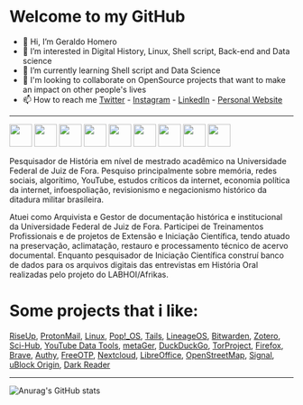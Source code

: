 # Welcome to my GitHub

- 👋 Hi, I’m Geraldo Homero
- 👀 I’m interested in Digital History, Linux, Shell script, Back-end and Data science
- 🌱 I’m currently learning Shell script and Data Science
- 💞️ I'm looking to collaborate on OpenSource projects that want to make an impact on other people's lives 
- 📫 How to reach me [Twitter](https://twiter.com/geraldohomero) - [Instagram](https://www.instagram.com/geraldohomero/?theme=dark) - [LinkedIn](https://www.linkedin.com/in/geraldohomero/) - [Personal Website](https://geraldohomero.github.io)
***
<img src="https://cdn.jsdelivr.net/gh/devicons/devicon/icons/vscode/vscode-original.svg" width="40" height="40"/> <img src="https://cdn.jsdelivr.net/gh/devicons/devicon/icons/linux/linux-original.svg" width="40" height="40"/> <img src="https://cdn.jsdelivr.net/gh/devicons/devicon/icons/ubuntu/ubuntu-plain.svg" width="40" height="40"/> <img src="https://cdn.jsdelivr.net/gh/devicons/devicon/icons/bash/bash-original.svg" width="40" height="40"/> <img src="https://cdn.jsdelivr.net/gh/devicons/devicon/icons/html5/html5-original.svg" width="40" height="40"/> <img src="https://cdn.jsdelivr.net/gh/devicons/devicon/icons/python/python-original.svg" width="40" height="40"/> <img src="https://cdn.jsdelivr.net/gh/devicons/devicon/icons/r/r-original.svg" width="40" height="40"/> <img src="https://cdn.jsdelivr.net/gh/devicons/devicon/icons/gimp/gimp-original.svg" width="40" height="40"/> <img src="https://cdn.jsdelivr.net/gh/devicons/devicon/icons/hugo/hugo-original.svg" width="40" height="40"/>

Pesquisador de História em nível de mestrado acadêmico na Universidade Federal de Juiz de Fora. Pesquiso principalmente sobre memória, redes sociais, algorítimo, YouTube, estudos críticos da internet, economia política da internet, infoespoliação, revisionismo e negacionismo histórico da ditadura militar brasileira.

Atuei como Arquivista e Gestor de documentação histórica e institucional da Universidade Federal de Juiz de Fora. Participei de Treinamentos Profissionais e de projetos de Extensão e Iniciação Científica, tendo atuado na preservação, aclimatação, restauro e processamento técnico de acervo documental. Enquanto pesquisador de Iniciação Científica construí banco de dados para os arquivos digitais das entrevistas em História Oral realizadas pelo projeto do LABHOI/Afrikas.


# Some projects that i like:
[RiseUp](https://riseup.net), [ProtonMail](https://protonmail.com), [Linux](https://www.linux.org/), [Pop!_OS](https://pop.system76.com), [Tails](https://tails.boum.org/), [LineageOS](https://www.lineageos.org/), [Bitwarden](https://bitwarden.com), [Zotero](HTTPS://zotero.org), [Sci-Hub](https://sci-hub.ru/), [YouTube Data Tools](https://tools.digitalmethods.net/netvizz/youtube/), [metaGer](https://metager.de), [DuckDuckGo](HTTPS://DuckDuckGo.com), [TorProject](https://www.torproject.org/), [Firefox](https://mozilla.org), [Brave](https://brave.com/), [Authy](https://authy.com), [FreeOTP](https://github.com/freeotp), [Nextcloud](https://nextcloud.com/), [LibreOffice](https://www.libreoffice.org/), [OpenStreetMap](https://www.openstreetmap.org), [Signal](https://signal.org), [uBlock Origin](https://github.com/gorhill/uBlock), [Dark Reader](https://darkreader.org/)
***
![Anurag's GitHub stats](https://github-readme-stats.vercel.app/api?username=geraldohomero&&count_private=true&show_icons=true&theme=dark)
